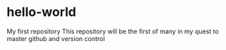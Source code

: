 # hello-world
My first repository
 This repository will be the first of many in my quest to master github and version control
